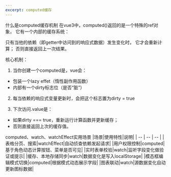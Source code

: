 ```yaml
---
excerpt: computed缓存
---
```


什么是computed缓存机制
在vue3中，computed()返回的是一个特殊的ref对象，
它有一个内部的缓存系统：

只有当他的依赖（即getter中访问到的响应式数据）发生变化时，
它才会重新计算；
否则直接返回上一次结果。

核心机制：
1. 当你创建一个computed是，vue会：
- 包装一个lazy effet（惰性副作用函数）
- 内部有一个dirty标志位（是否“脏”）

2. 每当依赖的响应式变量更新时，会把这个标志置为dirty = true

3. 下次访问.value是：
- 如果dirty === true，重新运行计算函数并更新缓存；
- 否则直接返回上次的缓存值。


computed、watch、watchEffect实用场景
|场景|使用特性|说明|
| -- | -- | -- |
|表格分页、搜索|watchEffect|自动侦查依赖发起请求|
|用户权限控制|computed|基于角色动态计算按钮、菜单是否可见|
|实时表单校验|watch|监听字段变化做验证或提示|
|缓存、本地存储同步|watch|数据变化是写入localStorage|
|模态框编辑模式切换|computed|根据模式动态展示字段|
|图表联动|watch|源数据变化自动更新图标数据|

